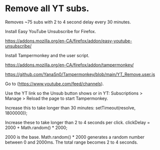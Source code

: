 #  Remove all YT subs.

Removes ~75 subs with 2 to 4 second delay every 30 minutes.

Install Easy YouTube Unsubscribe for Firefox.

https://addons.mozilla.org/en-CA/firefox/addon/easy-youtube-unsubscribe/

Install Tampermonkey and the user script.

https://addons.mozilla.org/en-CA/firefox/addon/tampermonkey/

https://github.com/YanaSn0/Tampermonkey/blob/main/YT_Remove.user.js

Go to (https://www.youtube.com/feed/channels).

Use the YT link so the Unsub button shows or in YT: Subscriptions > Manage > Reload the page to start Tampermonkey.

Increase this to take longer than 30 minutes: setTimeout(resolve, 1800000)); 

Increase these to take longer than 2 to 4 seconds per click. clickDelay = 2000 + Math.random() * 2000;

2000 is the base. Math.random() * 2000 generates a random number between 0 and 2000ms. The total range becomes 2 to 4 seconds.
